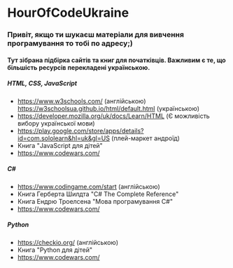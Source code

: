 # HourOfCodeUkraine
### Привіт, якщо ти шукаєш матеріали для вивчення програмування то тобі по адресу;) 
#### Тут зібрана підбірка сайтів та книг для початківців. Важливим є те, що більшість ресурсів перекладені українською.

##### HTML, CSS, JavaScript
- https://www.w3schools.com/ (англійською) https://w3schoolsua.github.io/html/default.html (українською)
- https://developer.mozilla.org/uk/docs/Learn/HTML (Є можливість вибору української мови)
- https://play.google.com/store/apps/details?id=com.sololearn&hl=uk&gl=US (плей-маркет андроїд)
- Книга "JavaScript для дітей"
- https://www.codewars.com/

##### C#
- https://www.codingame.com/start (англійською)
- Книга Герберта Шилдта "C# The Complete Reference"
- Книга Ендрю Троелсена "Мова програмування C#"
- https://www.codewars.com/

##### Python
- https://checkio.org/ (англійською)
- Книга "Python для дітей" 
- https://www.codewars.com/
